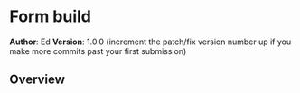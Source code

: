 # Form build

**Author**: Ed
**Version**: 1.0.0 (increment the patch/fix version number up if you make more commits past your first submission)

## Overview
<!-- Provide a high level overview of what this application is and why you are building it, This application is a blog with post from various authors and categories. It now uses forms to build the html.

## Getting Started
They should have a basic understanding of JS, jQuery, Handlebars and forms.

## Architecture
HTML
CSS
SMACSS
JS
jQuery
Handlebars

## Change Log
<!-- Use this are to document the iterative changes made to your application as each feature is successfully implemented. Use time stamps. Here's an examples:

12-10-2017 9:15am - Initial commit.
12-10-2017 09:50am  - Initial instaal of forms.
12-10-2017 10:00am - Add tab nav stretch goal.
12-10-2017 10:50am - Add highlight and marked script tags to index.
12-10-2017 11:50am - Fix tab nav
12-10-2017 12:10am - Cleanup code.

## Credits and Collaborations
<!-- Give credit (and a link) to other people or resources that helped you build this application. -->